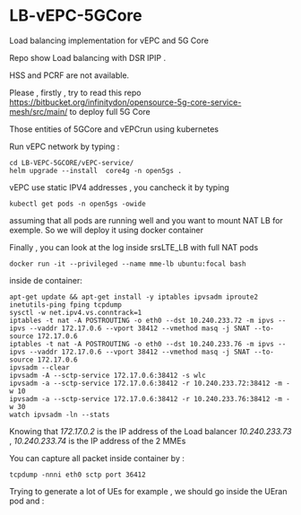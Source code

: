 # LB-vEPC-5GCore
Load balancing implementation for vEPC and 5G Core

Repo show Load balancing with DSR IPIP .

HSS and PCRF are not available.

Please , firstly , try to read this repo https://bitbucket.org/infinitydon/opensource-5g-core-service-mesh/src/main/ to deploy full 5G Core

Those entities of 5GCore and vEPCrun using kubernetes

Run vEPC network by typing :

```
cd LB-VEPC-5GCORE/vEPC-service/
helm upgrade --install  core4g -n open5gs .
```
vEPC use static IPV4 addresses , you cancheck it by typing 

```
kubectl get pods -n open5gs -owide
```

assuming that all pods are running well and you want to mount NAT LB for exemple. So we will deploy it using docker container

Finally , you can look at the log inside srsLTE_LB with full NAT pods

```
docker run -it --privileged --name mme-lb ubuntu:focal bash
```

inside de container:

```
apt-get update && apt-get install -y iptables ipvsadm iproute2 inetutils-ping fping tcpdump
sysctl -w net.ipv4.vs.conntrack=1
iptables -t nat -A POSTROUTING -o eth0 --dst 10.240.233.72 -m ipvs --ipvs --vaddr 172.17.0.6 --vport 38412 --vmethod masq -j SNAT --to-source 172.17.0.6
iptables -t nat -A POSTROUTING -o eth0 --dst 10.240.233.76 -m ipvs --ipvs --vaddr 172.17.0.6 --vport 38412 --vmethod masq -j SNAT --to-source 172.17.0.6
ipvsadm --clear
ipvsadm -A --sctp-service 172.17.0.6:38412 -s wlc
ipvsadm -a --sctp-service 172.17.0.6:38412 -r 10.240.233.72:38412 -m -w 10
ipvsadm -a --sctp-service 172.17.0.6:38412 -r 10.240.233.76:38412 -m -w 30
watch ipvsadm -ln --stats
```
Knowing that 
*172.17.0.2* is the IP address of the Load balancer
*10.240.233.73* , *10.240.233.74* is the IP address of the 2 MMEs

You can capture all packet inside container by :
```
tcpdump -nnni eth0 sctp port 36412
```
Trying to generate a lot of UEs for example , we should go inside the UEran pod and :

